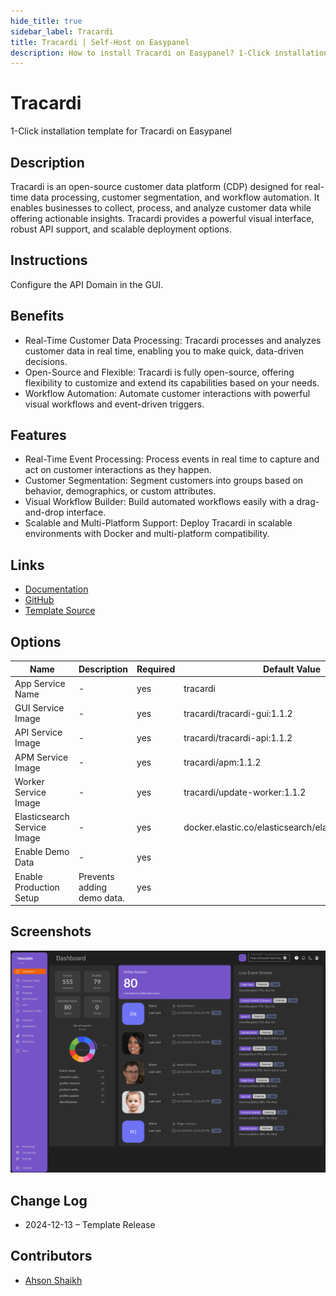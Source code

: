 ```yaml
---
hide_title: true
sidebar_label: Tracardi
title: Tracardi | Self-Host on Easypanel
description: How to install Tracardi on Easypanel? 1-Click installation template for Tracardi on Easypanel
---
```


<!-- generated -->

# Tracardi

1-Click installation template for Tracardi on Easypanel

## Description

Tracardi is an open-source customer data platform (CDP) designed for real-time data processing, customer segmentation, and workflow automation. It enables businesses to collect, process, and analyze customer data while offering actionable insights. Tracardi provides a powerful visual interface, robust API support, and scalable deployment options.

## Instructions

Configure the API Domain in the GUI.

## Benefits

- Real-Time Customer Data Processing: Tracardi processes and analyzes customer data in real time, enabling you to make quick, data-driven decisions.
- Open-Source and Flexible: Tracardi is fully open-source, offering flexibility to customize and extend its capabilities based on your needs.
- Workflow Automation: Automate customer interactions with powerful visual workflows and event-driven triggers.

## Features

- Real-Time Event Processing: Process events in real time to capture and act on customer interactions as they happen.
- Customer Segmentation: Segment customers into groups based on behavior, demographics, or custom attributes.
- Visual Workflow Builder: Build automated workflows easily with a drag-and-drop interface.
- Scalable and Multi-Platform Support: Deploy Tracardi in scalable environments with Docker and multi-platform compatibility.

## Links

- [Documentation](https://docs.tracardi.com)
- [GitHub](https://github.com/Tracardi/tracardi)
- [Template Source](https://github.com/easypanel-io/templates/tree/main/templates/tracardi)

## Options

Name | Description | Required | Default Value
-|-|-|-
App Service Name | - | yes | tracardi
GUI Service Image | - | yes | tracardi/tracardi-gui:1.1.2
API Service Image | - | yes | tracardi/tracardi-api:1.1.2
APM Service Image | - | yes | tracardi/apm:1.1.2
Worker Service Image | - | yes | tracardi/update-worker:1.1.2
Elasticsearch Service Image | - | yes | docker.elastic.co/elasticsearch/elasticsearch:7.13.2
Enable Demo Data | - | yes | 
Enable Production Setup | Prevents adding demo data. | yes | 

## Screenshots

![Tracardi Screenshot](./assets/screenshot.png)

## Change Log

- 2024-12-13 – Template Release

## Contributors

- [Ahson Shaikh](https://github.com/Ahson-Shaikh)
